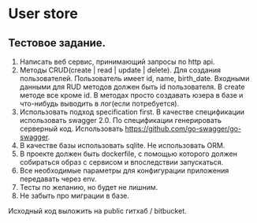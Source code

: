 # User store

## Тестовое задание.
1. Написать веб сервис, принимающий запросы по http api. 
2. Методы CRUD(create | read | update | delete). Для создания пользователей.
Пользователь имеет id, name, birth_date. Входными данными для RUD методов должен быть id пользователя. В create методе все кроме id. В методах просто создавать юзера в базе и что-нибудь выводить в лог(если потребуется).
3. Использовать подход specification first. В качестве спецификации использовать swagger 2.0. По спецификации генерировать серверный код. Использовать https://github.com/go-swagger/go-swagger.
4. В качестве базы использовать sqlite. Не использовать ORM.
5. В проекте должен быть dockerfile, с помощью которого должен собираться образ с сервисом и впоследствии запускаться.
6. Все необходимые параметры для конфигурации приложения передавать через env.
7. Тесты по желанию, но будет не лишним.
8. Не забыть про миграции в базе.

Исходный код выложить на public гитхаб / bitbucket.

